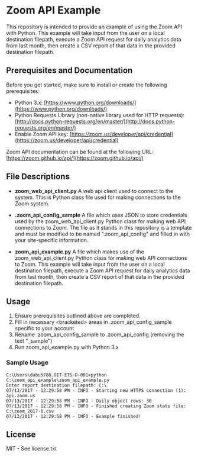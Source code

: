 # Zoom API Example

This repository is intended to provide an example of using the Zoom API with Python. This example will take input from the user on a local destination filepath, execute a Zoom API request for daily analytics data from last month, then create a CSV report of that data in the provided destination filepath.

## Prerequisites and Documentation

Before you get started, make sure to install or create the following prerequisites:

* Python 3.x: [https://www.python.org/downloads/](https://www.python.org/downloads/)
* Python Requests Library (non-native library used for HTTP requests): [http://docs.python-requests.org/en/master/](http://docs.python-requests.org/en/master/)
* Enable Zoom API key: [https://zoom.us/developer/api/credential](https://zoom.us/developer/api/credential)

Zoom API documentation can be found at the following URL: [https://zoom.github.io/api/](https://zoom.github.io/api/)

## File Descriptions

- **zoom_web_api_client.py**
A web api client used to connect to the system. This is Python class file used for making connections to the Zoom system.

- **.zoom_api_config_sample**
A file which uses JSON to store credentials used by the zoom_web_api_client.py Python class for making web API connections to Zoom. The file as it stands in this repository is a template and must be modified to be named ".zoom_api_config" and filled in with your site-specific information.

- **zoom_api_example.py**
A file which makes use of the  zoom_web_api_client.py Python class for making web API connections to Zoom. This example will take input from the user on a local destination filepath, execute a Zoom API request for daily analytics data from last month, then create a CSV report of that data in the provided destination filepath.

## Usage

1. Ensure prerequisites outlined above are completed.
2. Fill in necessary &lt;bracketed&gt; areas in .zoom_api_config_sample specific to your account
2. Rename .zoom_api_config_sample to  .zoom_api_config (removing the text "_sample")
3. Run zoom_api_example.py with Python 3.x

### Sample Usage

    C:\Users\dabu5788.OIT-ETS-D-001>python C:\zoom_api_example\zoom_api_example.py
    Enter report destination filepath: C:\
    07/13/2017 - 12:29:58 PM - INFO - Starting new HTTPS connection (1): api.zoom.us
    07/13/2017 - 12:29:58 PM - INFO - Daily object rows: 30
    07/13/2017 - 12:29:58 PM - INFO - Finished creating Zoom stats file: C:\zoom_2017-6.csv
    07/13/2017 - 12:29:58 PM - INFO - Example finished!

## License
MIT - See license.txt
